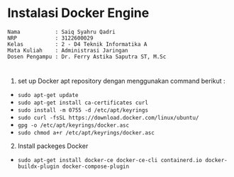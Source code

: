 # Instalasi Docker Engine

    Nama           : Saiq Syahru Qadri
    NRP            : 3122600029
    Kelas          : 2 - D4 Teknik Informatika A
    Mata Kuliah    : Administrasi Jaringan
    Dosen Pengampu : Dr. Ferry Astika Saputra ST, M.Sc

#

1. set up Docker apt repository dengan menggunakan command berikut :

- `sudo apt-get update`
- `sudo apt-get install ca-certificates curl`
- `sudo install -m 0755 -d /etc/apt/keyrings`
- `sudo curl -fsSL https://download.docker.com/linux/ubuntu/`
- `gpg -o /etc/apt/keyrings/docker.asc`
- `sudo chmod a+r /etc/apt/keyrings/docker.asc`

2. Install packeges Docker

- `sudo apt-get install docker-ce docker-ce-cli containerd.io docker-buildx-plugin docker-compose-plugin`
